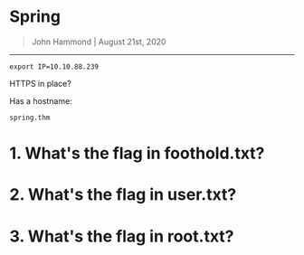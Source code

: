 # Spring


> John Hammond | August 21st, 2020

----------------------------

```
export IP=10.10.88.239
```

HTTPS in place?


Has a hostname:

```
spring.thm
```


# 1. What's the flag in foothold.txt?

# 2. What's the flag in user.txt?

# 3. What's the flag in root.txt?